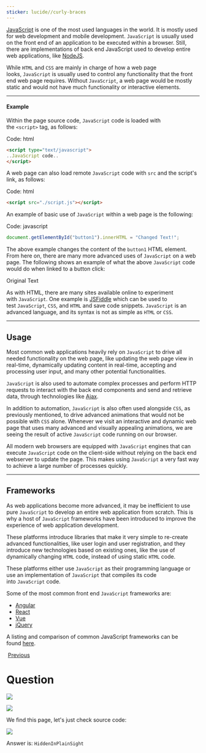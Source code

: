 ```yaml
---
sticker: lucide//curly-braces
---
```


[JavaScript](https://en.wikipedia.org/wiki/JavaScript) is one of the most used languages in the world. It is mostly used for web development and mobile development. `JavaScript` is usually used on the front end of an application to be executed within a browser. Still, there are implementations of back end JavaScript used to develop entire web applications, like [NodeJS](https://nodejs.org/en/about/).

While `HTML` and `CSS` are mainly in charge of how a web page looks, `JavaScript` is usually used to control any functionality that the front end web page requires. Without `JavaScript`, a web page would be mostly static and would not have much functionality or interactive elements.

---

#### Example

Within the page source code, `JavaScript` code is loaded with the `<script>` tag, as follows:

Code: html

```html
<script type="text/javascript">
..JavaScript code..
</script>
```

A web page can also load remote `JavaScript` code with `src` and the script's link, as follows:

Code: html

```html
<script src="./script.js"></script>
```

An example of basic use of `JavaScript` within a web page is the following:

Code: javascript

```javascript
document.getElementById("button1").innerHTML = "Changed Text!";
```

The above example changes the content of the `button1` HTML element. From here on, there are many more advanced uses of `JavaScript` on a web page. The following shows an example of what the above `JavaScript` code would do when linked to a button click:

Original Text

As with HTML, there are many sites available online to experiment with `JavaScript`. One example is [JSFiddle](https://jsfiddle.net/) which can be used to test `JavaScript`, `CSS`, and `HTML` and save code snippets. `JavaScript` is an advanced language, and its syntax is not as simple as `HTML` or `CSS`.

---

## Usage

Most common web applications heavily rely on `JavaScript` to drive all needed functionality on the web page, like updating the web page view in real-time, dynamically updating content in real-time, accepting and processing user input, and many other potential functionalities.

`JavaScript` is also used to automate complex processes and perform HTTP requests to interact with the back end components and send and retrieve data, through technologies like [Ajax](https://en.wikipedia.org/wiki/Ajax_(programming)).

In addition to automation, `JavaScript` is also often used alongside `CSS`, as previously mentioned, to drive advanced animations that would not be possible with `CSS` alone. Whenever we visit an interactive and dynamic web page that uses many advanced and visually appealing animations, we are seeing the result of active `JavaScript` code running on our browser.

All modern web browsers are equipped with `JavaScript` engines that can execute `JavaScript` code on the client-side without relying on the back end webserver to update the page. This makes using `JavaScript` a very fast way to achieve a large number of processes quickly.

---

## Frameworks

As web applications become more advanced, it may be inefficient to use pure `JavaScript` to develop an entire web application from scratch. This is why a host of `JavaScript` frameworks have been introduced to improve the experience of web application development.

These platforms introduce libraries that make it very simple to re-create advanced functionalities, like user login and user registration, and they introduce new technologies based on existing ones, like the use of dynamically changing `HTML` code, instead of using static `HTML` code.

These platforms either use `JavaScript` as their programming language or use an implementation of `JavaScript` that compiles its code into `JavaScript` code.

Some of the most common front end `JavaScript` frameworks are:

- [Angular](https://www.w3schools.com/angular/angular_intro.asp)
- [React](https://www.w3schools.com/react/react_intro.asp)
- [Vue](https://www.w3schools.com/whatis/whatis_vue.asp)
- [jQuery](https://www.w3schools.com/jquery/)

A listing and comparison of common JavaScript frameworks can be found [here](https://en.wikipedia.org/wiki/Comparison_of_JavaScript_frameworks).

 [Previous](https://academy.hackthebox.com/module/75/section/754)

# Question

![](CYBERSECURITY/IMAGES/Pasted%20image%2020250122181504.png)

![](CYBERSECURITY/IMAGES/Pasted%20image%2020250122181527.png)

We find this page, let's just check source code:

![](CYBERSECURITY/IMAGES/Pasted%20image%2020250122181549.png)

Answer is: `HiddenInPlainSight`